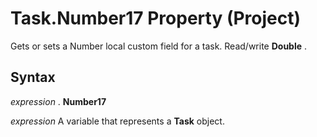 
# Task.Number17 Property (Project)

Gets or sets a Number local custom field for a task. Read/write  **Double** .


## Syntax

 _expression_ . **Number17**

 _expression_ A variable that represents a **Task** object.

